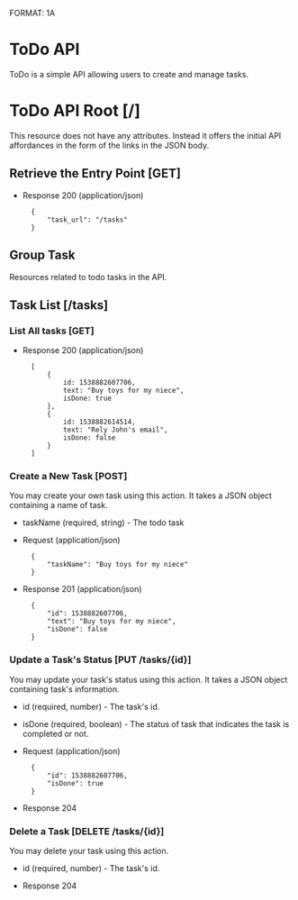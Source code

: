 FORMAT: 1A

# ToDo API

ToDo is a simple API allowing users to create and manage tasks.

# ToDo API Root [/]

This resource does not have any attributes. Instead it offers the initial API affordances in the form of the links in the JSON body.

## Retrieve the Entry Point [GET]

+ Response 200 (application/json)

        {
            "task_url": "/tasks"
        }

## Group Task

Resources related to todo tasks in the API.

## Task List [/tasks]

### List All tasks [GET]

+ Response 200 (application/json)

        [
            {
                id: 1538882607706,
                text: "Buy toys for my niece",
                isDone: true
            },
            {
                id: 1538882614514,
                text: "Rely John's email",
                isDone: false
            }
        ]


### Create a New Task [POST]

You may create your own task using this action. It takes a JSON object containing a name of task.

+ taskName (required, string) - The todo task

+ Request (application/json)

        {
            "taskName": "Buy toys for my niece"
        }


+ Response 201 (application/json)

        {
            "id": 1538882607706,
            "text": "Buy toys for my niece",
            "isDone": false
        }



### Update a Task's Status [PUT /tasks/{id}]

You may update your task's status using this action. It takes a JSON object containing task's information.

+ id (required, number) - The task's id.
+ isDone (required, boolean) - The status of task that indicates the task is completed or not.

+ Request (application/json)

        {
            "id": 1538882607706,
            "isDone": true
        }

+ Response 204


### Delete a Task [DELETE /tasks/{id}]

You may delete your task using this action.

+ id (required, number) - The task's id.

+ Response 204